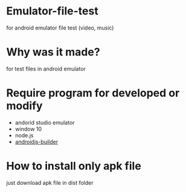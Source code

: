 # Emulator-file-test
for android emulator file test (video, music)

# Why was it made?

for test files in android emulator

# Require program for developed or modify

- andorid studio emulator
- window 10
- node.js
- [androidjs-builder](https://android-js.github.io/)

# How to install only apk file

just download apk file in dist folder
